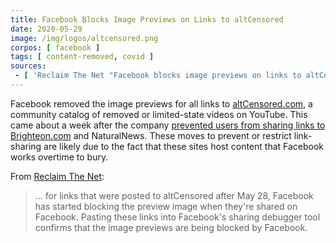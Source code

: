 ```yaml
---
title: Facebook Blocks Image Previews on Links to altCensored
date: 2020-05-29
image: /img/logos/altcensored.png
corpos: [ facebook ]
tags: [ content-removed, covid ]
sources:
 - [ 'Reclaim The Net "Facebook blocks image previews on links to altCensored, archive that hosts censored videos such as Plandemic" by Tom Parker (29 May 2020)', 'https://archive.vn/T0REy' ]
---
```


Facebook removed the image previews for all links to [altCensored.com](https://altcensored.com/), a community catalog of removed or limited-state videos on YouTube.
This came about a week after the company [prevented users from sharing links to Brighteon.com](/e/facebook-blocks-links-to-brighteon/) and NaturalNews.
These moves to prevent or restrict link-sharing are likely due to the fact that these sites host content that Facebook works overtime to bury.

From [Reclaim The Net](https://archive.vn/T0REy#selection-355.0-417.121):
> ... for links that were posted to altCensored after May 28, Facebook has started blocking the preview image when they're shared on Facebook.
> Pasting these links into Facebook's sharing debugger tool confirms that the image previews are being blocked by Facebook.
